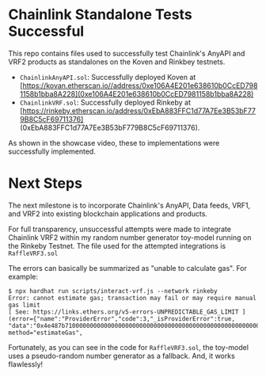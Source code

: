 # Chainlink Standalone Tests Successful

This repo contains files used to successfully test Chainlink's AnyAPI and VRF2 products as standalones on the Koven and Rinkbey testnets.


* `ChainlinkAnyAPI.sol`: Successfully deployed Koven at [https://kovan.etherscan.io//address/0xe106A4E201e638610b0CcED7981158b1bba8A228](0xe106A4E201e638610b0CcED7981158b1bba8A228)
* `ChainlinkVRF.sol`: Successfully deployed Rinkeby at [https://rinkeby.etherscan.io/address/0xEbA883FFC1d77A7Ee3B53bF779B8C5cF69711376] (0xEbA883FFC1d77A7Ee3B53bF779B8C5cF69711376). 

As shown in the showcase video, these to implementations were successfully implemented.


# Next Steps

The next milestone is to incorporate Chainlink's AnyAPI, Data feeds, VRF1, and VRF2 into existing blockchain applications and products.

For full transparency, unsuccessful attempts were made to integrate Chainlink VRF2 within my random number generator toy-model running on the Rinkeby Testnet. The file used for the attempted integrations is `RaffleVRF3.sol`

The errors can basically be summarized as "unable to calculate gas". For example:

```
$ npx hardhat run scripts/interact-vrf.js --network rinkeby
Error: cannot estimate gas; transaction may fail or may require manual gas limit 
[ See: https://links.ethers.org/v5-errors-UNPREDICTABLE_GAS_LIMIT ] 
(error={"name":"ProviderError","code":3,"_isProviderError":true,
"data":"0x4e487b710000000000000000000000000000000000000000000000000000000000000032"}, 
method="estimateGas", 
```

Fortunately, as you can see in the code for `RaffleVRF3.sol`, the toy-model uses a pseudo-random number generator as a fallback.  And, it works flawlessly!  

